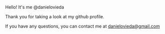 Hello! It's me @danielovieda

Thank you for taking a look at my github profile.

If you have any questions, you can contact me at danielovieda@gmail.com

